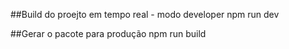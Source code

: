 ##Build do proejto em tempo real - modo developer
npm run dev


##Gerar o pacote para produção
npm run build

